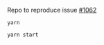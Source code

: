 Repo to reproduce issue [#1062](https://github.com/GetStream/stream-chat-js/issues/1062)


```
yarn
```

```
yarn start
```
